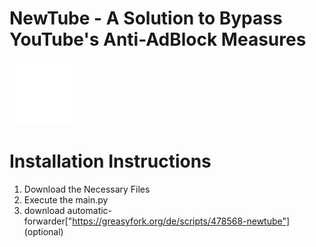 # NewTube - A Solution to Bypass YouTube's Anti-AdBlock Measures
<img src="./static/logo.png" alt="Logo" width="100" height="100">

# Installation Instructions

1. Download the Necessary Files
2. Execute the main.py
3. download automatic-forwarder["https://greasyfork.org/de/scripts/478568-newtube"] (optional)
